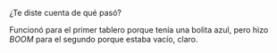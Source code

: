 ¿Te diste cuenta de qué pasó?

Funcionó para el primer tablero porque tenía una bolita azul, pero hizo _BOOM_ para el segundo porque estaba vacío, claro.